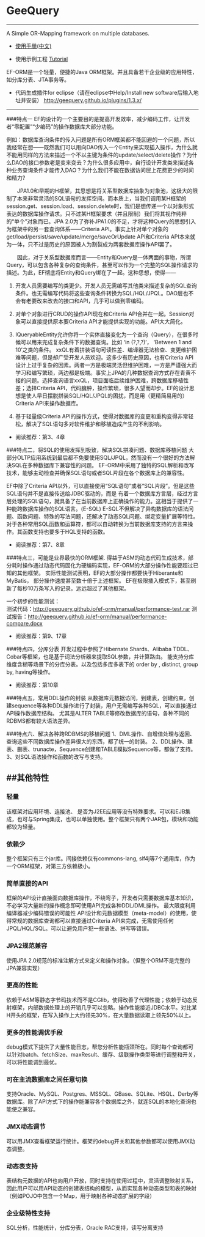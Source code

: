 # GeeQuery
----

A Simple OR-Mapping framework on multiple databases.


* [使用手册(中文)](./manual/)<br>

* 使用示例工程
  [Tutorial](./orm-tutorial/)

EF-ORM是一个轻量，便捷的Java ORM框架。并且具备若干企业级的应用特性，如分库分表、JTA事务等。

* 代码生成插件for eclipse（请在eclipse中Help/Install new software后输入地址并安装）
  http://geequery.github.io/plugins/1.3.x/

-----------
###特点一
EF的设计的一个主要目的是提高开发效率，减少编码工作，让开发者“零配置”“少编码”的操作数据库大部分功能。

例如：数据库查询条件的传入问题是所有ORM框架都不能回避的一个问题，所以我经常在想——既然我们可以用向DAO传入一个Entity来实现插入操作，为什么就不能用同样的方法来描述一个不以主键为条件的update/select/delete操作？为什么DAO的接口参数老是变来变去？为什么很多应用中，自行设计开发类来描述各种业务查询条件才能传入DAO？为什么我们不能在数据访问层上花费更少的时间和精力?

　　JPA1.0和早期的H框架，其思想是将关系型数据库抽象为对象池，这极大的限制了本来非常灵活的SQL语句的发挥空间。而本质上，当我们调用某H框架的session.get、session.load、session.delete时，我们是想传递一个以对象形式表达的数据库操作请求。只不过某H框架要求（并且限制）我们将其视作纯粹的“单个”对象而已。JPA 2.0为了弥补JPA1.0的不足，才将这种Query的思想引入为框架中的另一套查询体系——Criteria API。事实上针对单个对象的get/load/persist/save/update/merge/saveOrUpdate API和Criteria API本来就为一体，只不过是历史的原因被人为割裂成为两套数据库操作API罢了。

　　因此，对于关系型数据库而言——Entity和Query是一体两面的事物，所谓Query，可以包含各种复杂的查询条件，甚至可以作为一个完整的SQL操作请求的描述。为此，EF彻底将Entity和Query绑在了一起。这种思想，使得——

1. 开发人员需要编写的类更少。开发人员无需编写其他类来描述复杂的SQL查询条件。也无需编写代码将这些查询条件转换为SQL/HQL/JPQL。DAO层也不会有老要改来改去的接口和API，几乎可以做到零编码。

2. 对单个对象进行CRUD的操作API现在和Criteria API合并在一起。Session对象可以直接提供原本要Criteria API才能提供实现的功能。API大大简化。

3. IQueryableEntity允许你将一个实体直接变化为一个查询（Query），在很多时候可以用来完成复杂条件下的数据查询。比如 ‘in (?,?,?)’， ‘Between 1 and 10’之类的条件。
  xxQL有着拼装语句可读性差、编译器无法检查、变更维护困难等问题，但是却广受开发人员欢迎。这多少有历史原因，也有Criteria API设计上过于复杂的因素。两者一方是极端灵活但维护困难，一方是严谨强大而学习和编写繁琐，两边都是极端。事实上JPA的几种数据查询方式存在青黄不接的问题。选择查询语言xxQL，项目面临后续维护困难，跨数据库移植性差；选择Criteria API，代码臃肿，操作繁琐，很多人望而却步。EF的设计思想是使人早日摆脱拼装SQL/HQL/JPQL的困扰，而是用（更精简易用的）Criteria API来操作数据库。

4. 基于轻量级Criteria API的操作方式，使得对数据库的变更和重构变得非常轻松，解决了SQL语句多对软件维护和移植造成产生的不利影响。

* 阅读推荐：第3、4章


###特点二，将SQL的使用发挥到极致，解决SQL拼凑问题、数据库移植问题
大部分OLTP应用系统到最后都不免要使用SQL/JPQL，然而没有一个很好的方法解决SQL在多种数据库下兼容性的问题。
EF-ORM中采用了独特的SQL解析和改写技术，能够主动检查并确保SQL语句或者SQL片段在各个数据库上的兼容性。

EF中除了Criteria API以外，可以直接使用“SQL语句”或者“SQL片段”。但是这些SQL语句并不是直接传送给JDBC驱动的，而是
有着一个数据库方言层，经过方言层处理的SQL语句，就具备了在当前数据库上正确操作的能力。这相当于提供了一种能跨数据库操作的SQL语言。(E-SQL)
 E-SQL不但解决了异构数据库的语法问题、函数问题、特殊的写法问题，还解决了动态SQL问题、绑定变量扩展等特性。
 对于各种常用SQL函数和运算符，都可以自动转换为当前数据库支持的方言来操作。其函数支持也要多于HQL支持的函数。

* 阅读推荐：第7、8章


###特点三，可能是业界最快的ORM框架.
得益于ASM的动态代码生成技术，部分耗时操作通过动态代码固化为硬编码实现，EF-ORM的大部分操作性能要超过已知的其他框架。
     实际性能测试表明，EF的大部分操作都要快于Hiberante和MyBatis， 部分操作速度甚至数十倍于上述框架。
EF在极限插入模式下，甚至刷新了每秒10万条写入的记录。远远超过了其他框架。

一个初步的性能测试：<br>
测试代码：http://geequery.github.io/ef-orm/manual/performance-test.rar
测试报告：http://geequery.github.io/ef-orm/manual/performance-compare.docx

* 阅读推荐：第9、17章


###特点四，分库分表
开发过程中参照了Hibernate Shards、Alibaba TDDL、Cobar等框架，也是基于词法分析器来提取SQL参数，并计算路由。
   能支持分库维度含糊等场景下的分库分表。以及包括多库多表下的 order by , distinct, group by, having等操作。

* 阅读推荐：第10章

###特点五，常用DDL操作的封装
从数据库元数据访问，到建表，创建约束，创建sequence等各种DDL操作进行了封装，用户无需编写各种SQL，可以直接通过API操作数据库结构。
尤其是ALTER TABLE等修改数据库的语句，各种不同的RDBMS都有较大语法差异。

###特点六、解决各种跨RDBMS的移植问题
1、DML操作、自增值处理与返回、查询这些不同数据库操作差异很大的东西，都了统一的封装。
2、DDL操作、建表、删表、trunacte，Sequence创建和TABLE模拟Sequence等，都做了支持。
3、对SQL语法操作和函数的改写与支持。

##其他特性
-----------
### 轻量
该框架对应用环境、连接池、 是否为J2EE应用等没有特殊要求。可以和EJB集成，也可与Spring集成，也可以单独使用。整个框架只有两个JAR包，模块和功能都较为轻量。

### 依赖少
整个框架只有三个jar库。间接依赖仅有commons-lang, slf4j等7个通用库，作为一个ORM框架，对第三方依赖极小。

### 简单直接的API
框架的API设计直接面向数据库操作，不绕弯子，开发者只需要数据库基本知识，不必学习大量新的操作概念即可使用API完成各种DDL/DML操作。
最大限度利用编译器减少编码错误的可能性	API设计和元数据模型（meta-model）的使用，使得常规的数据库查询都可以直接通过Criteria API来完成，无需使用任何JPQL/HQL/SQL。可以让避免用户犯一些语法、拼写等错误。

### JPA2规范兼容
使用JPA 2.0规范的标准注解方式来定义和操作对象。（但整个ORM不是完整的JPA兼容实现）

### 更高的性能
依赖于ASM等静态字节码技术而不是CGlib，使得改善了代理性能；依赖于动态反射框架，内部数据处理上的开销几乎可以忽略。操作性能接近JDBC水平。对比某H开头的框架，在写入操作上大约领先30%，在大量数据读取上领先50%以上。

### 更多的性能调优手段
debug模式下提供了大量性能日志，帮您分析性能瓶颈所在。同时每个查询都可以针对batch、fetchSize、maxResult、缓存、级联操作类型等进行调整和开关，可以将性能调到最优。

### 可在主流数据库之间任意切换
支持Oracle、MySQL、Postgres、MSSQL、GBase、SQLite、HSQL、Derby等数据库。除了API方式下的操作能兼容各个数据库之外，就连SQL的本地化查询也能使之兼容。

### JMX动态调节
可以用JMX查看框架运行统计。框架的debug开关和其他参数都可以使用JMX动态调整。

### 动态表支持
表结构元数据的API也向用户开放，同时支持在使用过程中，灵活调整映射关系，因此用户可以用API动态的创建表结构的模型，从而实现各种动态类型和表的映射（例如POJO中包含一个Map，用于映射各种动态扩展的字段）

### 企业级特性支持
SQL分析，性能统计，分库分表，Oracle RAC支持，读写分离支持